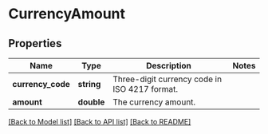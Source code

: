 # CurrencyAmount

## Properties
Name | Type | Description | Notes
------------ | ------------- | ------------- | -------------
**currency_code** | **string** | Three-digit currency code in ISO 4217 format. | 
**amount** | **double** | The currency amount. | 

[[Back to Model list]](../../README.md#documentation-for-models) [[Back to API list]](../../README.md#documentation-for-api-endpoints) [[Back to README]](../../README.md)

